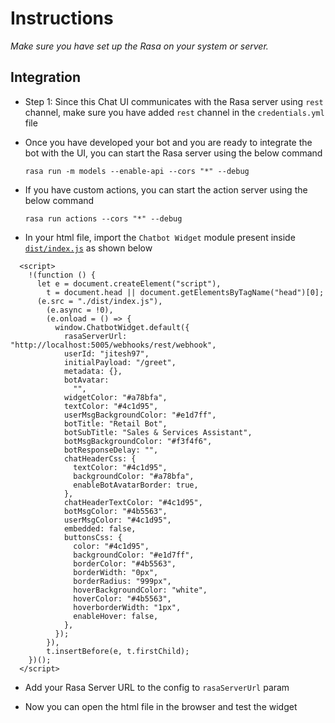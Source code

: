 # Instructions

*Make sure you have set up the Rasa on your system or server.*

## Integration

- Step 1: Since this Chat UI communicates with the Rasa server using `rest` channel, make sure you have added `rest` channel in the `credentials.yml` file
- Once you have developed your bot and you are ready to integrate the bot with the UI, you can start the Rasa server using the below command
  ```
  rasa run -m models --enable-api --cors "*" --debug
  ```
- If you have custom actions, you can start the action server using the below command
    ```
    rasa run actions --cors "*" --debug
    ```

- In your html file, import the `Chatbot Widget` module present inside [`dist/index.js`](../dist/index.js) as shown below

```
  <script>
    !(function () {
      let e = document.createElement("script"),
        t = document.head || document.getElementsByTagName("head")[0];
      (e.src = "./dist/index.js"),
        (e.async = !0),
        (e.onload = () => {
          window.ChatbotWidget.default({
            rasaServerUrl: "http://localhost:5005/webhooks/rest/webhook",
            userId: "jitesh97",
            initialPayload: "/greet",
            metadata: {},
            botAvatar:
              "",
            widgetColor: "#a78bfa",
            textColor: "#4c1d95",
            userMsgBackgroundColor: "#e1d7ff",
            botTitle: "Retail Bot",
            botSubTitle: "Sales & Services Assistant",
            botMsgBackgroundColor: "#f3f4f6",
            botResponseDelay: "",
            chatHeaderCss: {
              textColor: "#4c1d95",
              backgroundColor: "#a78bfa",
              enableBotAvatarBorder: true,
            },
            chatHeaderTextColor: "#4c1d95",
            botMsgColor: "#4b5563",
            userMsgColor: "#4c1d95",
            embedded: false,
            buttonsCss: {
              color: "#4c1d95",
              backgroundColor: "#e1d7ff",
              borderColor: "#4b5563",
              borderWidth: "0px",
              borderRadius: "999px",
              hoverBackgroundColor: "white",
              hoverColor: "#4b5563",
              hoverborderWidth: "1px",
              enableHover: false,
            },
          });
        }),
        t.insertBefore(e, t.firstChild);
    })();
  </script>
```

- Add your Rasa Server URL  to the config to `rasaServerUrl` param

- Now you can open the html file in the browser and test the widget

